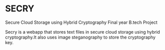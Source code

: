 # SECRY
Secure Cloud Storage using Hybrid Cryptography
Final year B.tech Project 

Secry is a webapp that stores text files in secure cloud storage using hybrid cryptography.It also uses image steganography to store the cryptography key.
